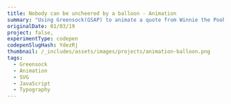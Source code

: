 ```yaml
---
title: Nobody can be uncheered by a balloon - Animation
summary: "Using Greensock(GSAP) to animate a quote from Winnie the Pooh."
originalDate: 01/03/19
project: false,
experimentType: codepen
codepenSlugHash: YdezRj
thumbnail: /_includes/assets/images/projects/animation-balloon.png
tags:
  - Greensock
  - Animation
  - SVG
  - JavaScript
  - Typography
---
```

